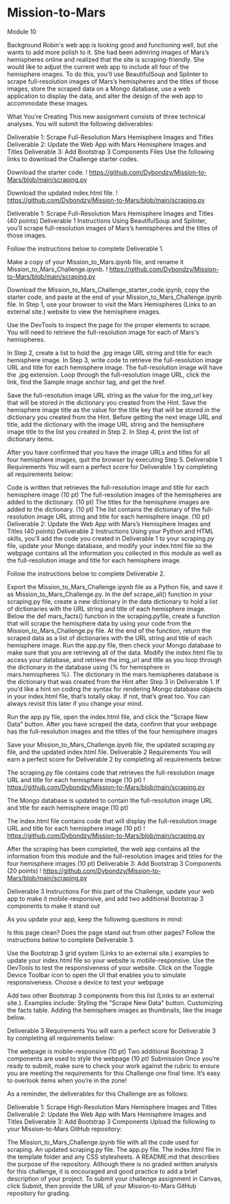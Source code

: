 # Mission-to-Mars


Module 10

Background
Robin's web app is looking good and functioning well, but she wants to add more polish to it. She had been admiring images of Mars’s hemispheres online and realized that the site is scraping-friendly. She would like to adjust the current web app to include all four of the hemisphere images. To do this, you’ll use BeautifulSoup and Splinter to scrape full-resolution images of Mars’s hemispheres and the titles of those images, store the scraped data on a Mongo database, use a web application to display the data, and alter the design of the web app to accommodate these images.

What You're Creating
This new assignment consists of three technical analyses. You will submit the following deliverables:

Deliverable 1: Scrape Full-Resolution Mars Hemisphere Images and Titles
Deliverable 2: Update the Web App with Mars Hemisphere Images and Titles
Deliverable 3: Add Bootstrap 3 Components
Files
Use the following links to download the Challenge starter codes.

Download the starter code.
! https://github.com/Dybondzy/Mission-to-Mars/blob/main/scraping.py

Download the updated index.html file.
! https://github.com/Dybondzy/Mission-to-Mars/blob/main/scraping.py

Deliverable 1: Scrape Full-Resolution Mars Hemisphere Images and Titles (40 points)
Deliverable 1 Instructions
Using BeautifulSoup and Splinter, you’ll scrape full-resolution images of Mars’s hemispheres and the titles of those images.

Follow the instructions below to complete Deliverable 1.

Make a copy of your Mission_to_Mars.ipynb file, and rename it Mission_to_Mars_Challenge.ipynb.
! https://github.com/Dybondzy/Mission-to-Mars/blob/main/scraping.py

Download the Mission_to_Mars_Challenge_starter_code.ipynb, copy the starter code, and paste at the end of your Mission_to_Mars_Challenge.ipynb file.
In Step 1, use your browser to visit the Mars Hemispheres (Links to an external site.) website to view the hemisphere images.

Use the DevTools to inspect the page for the proper elements to scrape. You will need to retrieve the full-resolution image for each of Mars's hemispheres.

In Step 2, create a list to hold the .jpg image URL string and title for each hemisphere image.
In Step 3, write code to retrieve the full-resolution image URL and title for each hemisphere image. The full-resolution image will have the .jpg extension.
Loop through the full-resolution image URL, click the link, find the Sample image anchor tag, and get the href.


Save the full-resolution image URL string as the value for the img_url key that will be stored in the dictionary you created from the Hint.
Save the hemisphere image title as the value for the title key that will be stored in the dictionary you created from the Hint.
Before getting the next image URL and title, add the dictionary with the image URL string and the hemisphere image title to the list you created in Step 2.
In Step 4, print the list of dictionary items. 

After you have confirmed that you have the image URLs and titles for all four hemisphere images, quit the browser by executing Step 5.
Deliverable 1 Requirements
You will earn a perfect score for Deliverable 1 by completing all requirements below:

Code is written that retrieves the full-resolution image and title for each hemisphere image (10 pt)
The full-resolution images of the hemispheres are added to the dictionary. (10 pt)
The titles for the hemisphere images are added to the dictionary. (10 pt)
The list contains the dictionary of the full-resolution image URL string and title for each hemisphere image. (10 pt)
Deliverable 2: Update the Web App with Mars’s Hemisphere Images and Titles (40 points)
Deliverable 2 Instructions
Using your Python and HTML skills, you’ll add the code you created in Deliverable 1 to your scraping.py file, update your Mongo database, and modify your index.html file so the webpage contains all the information you collected in this module as well as the full-resolution image and title for each hemisphere image.

Follow the instructions below to complete Deliverable 2.

Export the Mission_to_Mars_Challenge.ipynb file as a Python file, and save it as Mission_to_Mars_Challenge.py.
In the def scrape_all() function in your scraping.py file, create a new dictionary in the data dictionary to hold a list of dictionaries with the URL string and title of each hemisphere image.
Below the def mars_facts() function in the scraping.pyfile, create a function that will scrape the hemisphere data by using your code from the Mission_to_Mars_Challenge.py file. At the end of the function, return the scraped data as a list of dictionaries with the URL string and title of each hemisphere image.
Run the app.py file, then check your Mongo database to make sure that you are retrieving all of the data.
Modify the index.html file to access your database, and retrieve the img_url and title as you loop through the dictionary in the database using {% for hemisphere in mars.hemispheres %}. The dictionary in the mars hemispheres database is the dictionary that was created from the Hint after Step 3 in Deliverable 1.
If you’d like a hint on coding the syntax for rendering Mongo database objects in your index.html file, that’s totally okay. If not, that’s great too. You can always revisit this later if you change your mind.

Run the app.py file, open the index.html file, and click the "Scrape New Data" button.
After you have scraped the data, confirm that your webpage has the full-resolution images and the titles of the four hemisphere images

Save your Mission_to_Mars_Challenge.ipynb file, the updated scraping.py file, and the updated index.html file.
Deliverable 2 Requirements
You will earn a perfect score for Deliverable 2 by completing all requirements below:

The scraping.py file contains code that retrieves the full-resolution image URL and title for each hemisphere image (10 pt)
! https://github.com/Dybondzy/Mission-to-Mars/blob/main/scraping.py

The Mongo database is updated to contain the full-resolution image URL and title for each hemisphere image (10 pt)

The index.html file contains code that will display the full-resolution image URL and title for each hemisphere image (10 pt)
! https://github.com/Dybondzy/Mission-to-Mars/blob/main/scraping.py

After the scraping has been completed, the web app contains all the information from this module and the full-resolution images and titles for the four hemisphere images (10 pt)
Deliverable 3: Add Bootstrap 3 Components (20 points)
! https://github.com/Dybondzy/Mission-to-Mars/blob/main/scraping.py

Deliverable 3 Instructions
For this part of the Challenge, update your web app to make it mobile-responsive, and add two additional Bootstrap 3 components to make it stand out

As you update your app, keep the following questions in mind:

Is this page clean?
Does the page stand out from other pages?
Follow the instructions below to complete Deliverable 3.

Use the Bootstrap 3 grid system (Links to an external site.) examples to update your index.html file so your website is mobile-responsive. Use the DevTools to test the responsiveness of your website.
Click on the Toggle Device Toolbar icon to open the UI that enables you to simulate responsiveness.
Choose a device to test your webpage

Add two other Bootstrap 3 components from this list (Links to an external site.). Examples include:
Styling the "Scrape New Data" button.
Customizing the facts table.
Adding the hemisphere images as thumbnails, like the image below.

Deliverable 3 Requirements
You will earn a perfect score for Deliverable 3 by completing all requirements below:

The webpage is mobile-responsive (10 pt)
Two additional Bootstrap 3 components are used to style the webpage (10 pt)
Submission
Once you’re ready to submit, make sure to check your work against the rubric to ensure you are meeting the requirements for this Challenge one final time. It’s easy to overlook items when you’re in the zone!

As a reminder, the deliverables for this Challenge are as follows:

Deliverable 1: Scrape High-Resolution Mars Hemisphere Images and Titles
Deliverable 2: Update the Web App with Mars Hemisphere Images and Titles
Deliverable 3: Add Bootstrap 3 Components
Upload the following to your Mission-to-Mars GitHub repository:

The Mission_to_Mars_Challenge.ipynb file with all the code used for scraping.
An updated scraping.py file.
The app.py file.
The index.html file in the template folder and any CSS stylesheets.
A README.md that describes the purpose of the repository. Although there is no graded written analysis for this challenge, it is encouraged and good practice to add a brief description of your project.
To submit your challenge assignment in Canvas, click Submit, then provide the URL of your Mission-to-Mars GitHub repository for grading.

